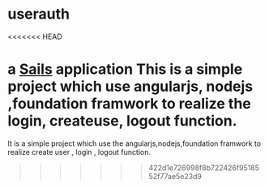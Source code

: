 # userauth
<<<<<<< HEAD

a [Sails](http://sailsjs.org) application
This is a simple project which use angularjs, nodejs ,foundation framwork to realize the login, createuse, logout function.
=======
It is a simple project which use the angularjs,nodejs,foundation framwork to realize create user , login , logout function.

>>>>>>> 422d1e726998f8b722426f9518552f77ae5e23d9
